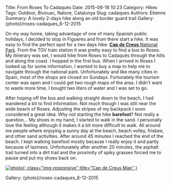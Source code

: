 Title: From Roses To Cadaqués
Date: 2015-06-18 10:23
Category: Hikes
Tags: Outdoor, Bivouac, Nature, Catalunya
Slug: cadaques
Authors: Etienne
Summary: A lovely 2-days hike along an old border guard trail
Gallery: {photo}/roses-cadaques_6-12-2015

On my way home, taking advantage of one of many Spanish public holidays, I decided to stop in Figueres and from there start a hike. It was easy to find the perfect spot for a two days hike: [**Cap de Creus** National Park](http://www.openstreetmap.org/#map=12/42.2920/3.2236). From the TGV train station it was pretty easy to find a bus to Roses. My itinerary was set, I would hike from Roses to Cadaqués through the hills and along the coast. I hopped in the first bus. When I arrived in Roses I looked up for some information, I wanted to buy a map to help me to navigate through the national park. Unfortunately and like many cities in Spain, most of the shops are closed on Sundays. Fortunately the tourism center was open and I could get two rough maps of the area. I didn't want to waste more time, I bought two liters of water and I was set to go.

After hoping off the bus and walking straight down to the beach, I had wandered a bit to find information. Not much though I was still near the wide beach of Roses. Adjusting the stripes of my backpack I soon considered a great idea. Why not starting the hike **barefoot**? Not really a question... My shoes in my hand, I started to walk in the sand. I personally love the feeling although it makes it a bit more difficult to walk. All around me people where enjoying a sunny day at the beach, beach volley, frisbee, and other sand activities. After around 45 minutes I reached the end of the beach. I kept walking barefoot mostly because I really enjoy it and partly because of laziness. Unfortunately after another 20 minutes, the asphalt trail turned into a dirt trail and the proximity of spiky grasses forced me to pause and put my shoes back on.

[![photo]({filename}/images/02-map-cadaques.jpg){: class="img-responsive" title="Cap de Creus Map" }]({filename}/images/02-map-cadaques.jpg)

Gallery: {photo}/roses-cadaques_6-12-2015
